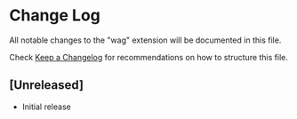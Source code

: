 # Change Log

All notable changes to the "wag" extension will be documented in this file.

Check [Keep a Changelog](http://keepachangelog.com/) for recommendations on how to structure this file.

## [Unreleased]

- Initial release